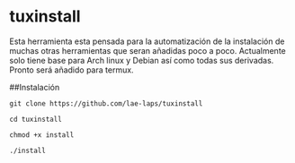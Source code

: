 # tuxinstall
Esta herramienta esta pensada para la automatización de la instalación de muchas otras herramientas que seran añadidas poco a poco.
Actualmente solo tiene base para Arch linux y Debian así como todas sus derivadas.
Pronto será añadido para termux.

##Instalación

``` git clone https://github.com/lae-laps/tuxinstall ```

``` cd tuxinstall ```

``` chmod +x install ```  

``` ./install ```

